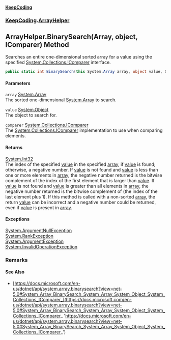 #### [KeepCoding](index.md 'index')
### [KeepCoding](KeepCoding.md 'KeepCoding').[ArrayHelper](KeepCoding_ArrayHelper.md 'KeepCoding.ArrayHelper')
## ArrayHelper.BinarySearch(Array, object, IComparer) Method
Searches an entire one-dimensional sorted array for a value using the specified [System.Collections.IComparer](https://docs.microsoft.com/en-us/dotnet/api/System.Collections.IComparer 'System.Collections.IComparer') interface.  
```csharp
public static int BinarySearch(this System.Array array, object value, System.Collections.IComparer comparer);
```
#### Parameters
<a name='KeepCoding_ArrayHelper_BinarySearch(System_Array_object_System_Collections_IComparer)_array'></a>
`array` [System.Array](https://docs.microsoft.com/en-us/dotnet/api/System.Array 'System.Array')  
The sorted one-dimensional [System.Array](https://docs.microsoft.com/en-us/dotnet/api/System.Array 'System.Array') to search.
  
<a name='KeepCoding_ArrayHelper_BinarySearch(System_Array_object_System_Collections_IComparer)_value'></a>
`value` [System.Object](https://docs.microsoft.com/en-us/dotnet/api/System.Object 'System.Object')  
The object to search for.
  
<a name='KeepCoding_ArrayHelper_BinarySearch(System_Array_object_System_Collections_IComparer)_comparer'></a>
`comparer` [System.Collections.IComparer](https://docs.microsoft.com/en-us/dotnet/api/System.Collections.IComparer 'System.Collections.IComparer')  
The [System.Collections.IComparer](https://docs.microsoft.com/en-us/dotnet/api/System.Collections.IComparer 'System.Collections.IComparer') implementation to use when comparing elements.
  
#### Returns
[System.Int32](https://docs.microsoft.com/en-us/dotnet/api/System.Int32 'System.Int32')  
The index of the specified [value](KeepCoding_ArrayHelper_BinarySearch(System_Array_object_System_Collections_IComparer).md#KeepCoding_ArrayHelper_BinarySearch(System_Array_object_System_Collections_IComparer)_value 'KeepCoding.ArrayHelper.BinarySearch(System.Array, object, System.Collections.IComparer).value') in the specified [array](KeepCoding_ArrayHelper_BinarySearch(System_Array_object_System_Collections_IComparer).md#KeepCoding_ArrayHelper_BinarySearch(System_Array_object_System_Collections_IComparer)_array 'KeepCoding.ArrayHelper.BinarySearch(System.Array, object, System.Collections.IComparer).array'), if [value](KeepCoding_ArrayHelper_BinarySearch(System_Array_object_System_Collections_IComparer).md#KeepCoding_ArrayHelper_BinarySearch(System_Array_object_System_Collections_IComparer)_value 'KeepCoding.ArrayHelper.BinarySearch(System.Array, object, System.Collections.IComparer).value') is found; otherwise, a negative number. If [value](KeepCoding_ArrayHelper_BinarySearch(System_Array_object_System_Collections_IComparer).md#KeepCoding_ArrayHelper_BinarySearch(System_Array_object_System_Collections_IComparer)_value 'KeepCoding.ArrayHelper.BinarySearch(System.Array, object, System.Collections.IComparer).value') is not found and [value](KeepCoding_ArrayHelper_BinarySearch(System_Array_object_System_Collections_IComparer).md#KeepCoding_ArrayHelper_BinarySearch(System_Array_object_System_Collections_IComparer)_value 'KeepCoding.ArrayHelper.BinarySearch(System.Array, object, System.Collections.IComparer).value') is less than one or more elements in [array](KeepCoding_ArrayHelper_BinarySearch(System_Array_object_System_Collections_IComparer).md#KeepCoding_ArrayHelper_BinarySearch(System_Array_object_System_Collections_IComparer)_array 'KeepCoding.ArrayHelper.BinarySearch(System.Array, object, System.Collections.IComparer).array'), the negative number returned is the bitwise complement of the index of the first element that is larger than [value](KeepCoding_ArrayHelper_BinarySearch(System_Array_object_System_Collections_IComparer).md#KeepCoding_ArrayHelper_BinarySearch(System_Array_object_System_Collections_IComparer)_value 'KeepCoding.ArrayHelper.BinarySearch(System.Array, object, System.Collections.IComparer).value'). If [value](KeepCoding_ArrayHelper_BinarySearch(System_Array_object_System_Collections_IComparer).md#KeepCoding_ArrayHelper_BinarySearch(System_Array_object_System_Collections_IComparer)_value 'KeepCoding.ArrayHelper.BinarySearch(System.Array, object, System.Collections.IComparer).value') is not found and [value](KeepCoding_ArrayHelper_BinarySearch(System_Array_object_System_Collections_IComparer).md#KeepCoding_ArrayHelper_BinarySearch(System_Array_object_System_Collections_IComparer)_value 'KeepCoding.ArrayHelper.BinarySearch(System.Array, object, System.Collections.IComparer).value') is greater than all elements in [array](KeepCoding_ArrayHelper_BinarySearch(System_Array_object_System_Collections_IComparer).md#KeepCoding_ArrayHelper_BinarySearch(System_Array_object_System_Collections_IComparer)_array 'KeepCoding.ArrayHelper.BinarySearch(System.Array, object, System.Collections.IComparer).array'), the negative number returned is the bitwise complement of (the index of the last element plus 1). If this method is called with a non-sorted [array](KeepCoding_ArrayHelper_BinarySearch(System_Array_object_System_Collections_IComparer).md#KeepCoding_ArrayHelper_BinarySearch(System_Array_object_System_Collections_IComparer)_array 'KeepCoding.ArrayHelper.BinarySearch(System.Array, object, System.Collections.IComparer).array'), the return [value](KeepCoding_ArrayHelper_BinarySearch(System_Array_object_System_Collections_IComparer).md#KeepCoding_ArrayHelper_BinarySearch(System_Array_object_System_Collections_IComparer)_value 'KeepCoding.ArrayHelper.BinarySearch(System.Array, object, System.Collections.IComparer).value') can be incorrect and a negative number could be returned, even if [value](KeepCoding_ArrayHelper_BinarySearch(System_Array_object_System_Collections_IComparer).md#KeepCoding_ArrayHelper_BinarySearch(System_Array_object_System_Collections_IComparer)_value 'KeepCoding.ArrayHelper.BinarySearch(System.Array, object, System.Collections.IComparer).value') is present in [array](KeepCoding_ArrayHelper_BinarySearch(System_Array_object_System_Collections_IComparer).md#KeepCoding_ArrayHelper_BinarySearch(System_Array_object_System_Collections_IComparer)_array 'KeepCoding.ArrayHelper.BinarySearch(System.Array, object, System.Collections.IComparer).array').
#### Exceptions
[System.ArgumentNullException](https://docs.microsoft.com/en-us/dotnet/api/System.ArgumentNullException 'System.ArgumentNullException')  
[System.RankException](https://docs.microsoft.com/en-us/dotnet/api/System.RankException 'System.RankException')  
[System.ArgumentException](https://docs.microsoft.com/en-us/dotnet/api/System.ArgumentException 'System.ArgumentException')  
[System.InvalidOperationException](https://docs.microsoft.com/en-us/dotnet/api/System.InvalidOperationException 'System.InvalidOperationException')  
### Remarks
#### See Also
- [https://docs.microsoft.com/en-us/dotnet/api/system.array.binarysearch?view=net-5.0#System_Array_BinarySearch_System_Array_System_Object_System_Collections_IComparer_](https://docs.microsoft.com/en-us/dotnet/api/system.array.binarysearch?view=net-5.0#System_Array_BinarySearch_System_Array_System_Object_System_Collections_IComparer_ 'https://docs.microsoft.com/en-us/dotnet/api/system.array.binarysearch?view=net-5.0#System_Array_BinarySearch_System_Array_System_Object_System_Collections_IComparer_')
